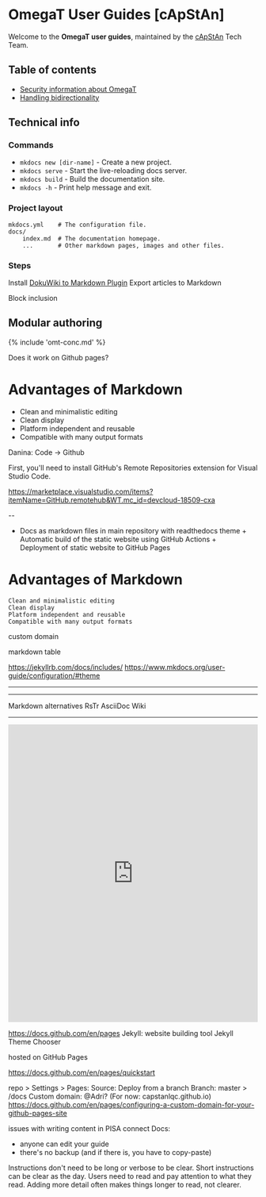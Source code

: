 # OmegaT User Guides [cApStAn]

Welcome to the **OmegaT user guides**, maintained by the [cApStAn](www.capstan.be) Tech Team.

## Table of contents

+ [Security information about OmegaT](tec-cb-ome-sec.md)
+ [Handling bidirectionality](tec-omt-rtl.md)

## Technical info

### Commands

* `mkdocs new [dir-name]` - Create a new project.
* `mkdocs serve` - Start the live-reloading docs server.
* `mkdocs build` - Build the documentation site.
* `mkdocs -h` - Print help message and exit.

### Project layout

    mkdocs.yml    # The configuration file.
    docs/
        index.md  # The documentation homepage.
        ...       # Other markdown pages, images and other files.


### Steps

Install [DokuWiki to Markdown Plugin](https://www.dokuwiki.org/plugin:dw2markdown)
Export articles to Markdown



Block inclusion


## Modular authoring
{% include 'omt-conc.md' %}

Does it work on Github pages? 

# Advantages of Markdown

- Clean and minimalistic editing
- Clean display
- Platform independent and reusable
- Compatible with many output formats




Danina: Code -> Github

First, you'll need to install GitHub's Remote Repositories extension for Visual Studio Code.

https://marketplace.visualstudio.com/items?itemName=GitHub.remotehub&WT.mc_id=devcloud-18509-cxa



--


   + Docs as markdown files in main repository with readthedocs theme
    + Automatic build of the static website using GitHub Actions
    + Deployment of static website to GitHub Pages


  # Advantages of Markdown

    Clean and minimalistic editing
    Clean display
    Platform independent and reusable
    Compatible with many output formats


custom domain

markdown table


https://jekyllrb.com/docs/includes/
https://www.mkdocs.org/user-guide/configuration/#theme

---


---

Markdown alternatives
RsTr
AsciiDoc
Wiki

------------------------------
<embed src="https://capstanlqc.github.io/ttt_docs/omegat/index.html" scrolling="no" frameborder="0" webkitallowfullscreen="" mozallowfullscreen="" allowfullscreen="" style="border: medium none; --darkreader-inline-border-top: currentcolor; --darkreader-inline-border-right: currentcolor; --darkreader-inline-border-bottom: currentcolor; --darkreader-inline-border-left: currentcolor;" data-darkreader-inline-border-top="" data-darkreader-inline-border-right="" data-darkreader-inline-border-bottom="" data-darkreader-inline-border-left="" width="100%" height="600">


https://docs.github.com/en/pages
Jekyll: website building tool 
Jekyll Theme Chooser

 hosted on GitHub Pages

 https://docs.github.com/en/pages/quickstart

repo > Settings > Pages:
Source: Deploy from a branch
Branch: master > /docs
Custom domain: @Adri? (For now: capstanlqc.github.io)
https://docs.github.com/en/pages/configuring-a-custom-domain-for-your-github-pages-site


issues with writing content in PISA connect Docs:
- anyone can edit your guide
- there's no backup (and if there is, you have to copy-paste)


Instructions don't need to be long or verbose to be clear. 
Short instructions can be clear as the day.
Users need to read and pay attention to what they read. 
Adding more detail often makes things longer to read, not clearer.
